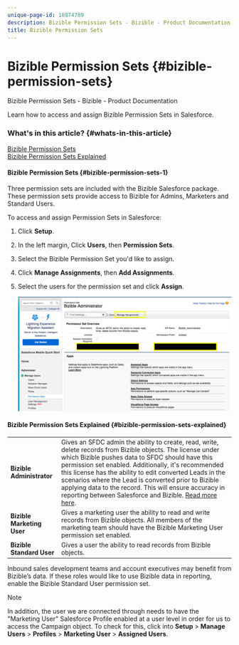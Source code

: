 ```yaml
---
unique-page-id: 18874789
description: Bizible Permission Sets - Bizible - Product Documentation
title: Bizible Permission Sets
---
```


# Bizible Permission Sets {#bizible-permission-sets}

Bizible Permission Sets - Bizible - Product Documentation

Learn how to access and assign Bizible Permission Sets in Salesforce.

### What's in this article? {#whats-in-this-article}

[Bizible Permission Sets](#bizible-permission-sets)  
[Bizible Permission Sets Explained](#bizible-permission-sets-explained)

#### Bizible Permission Sets {#bizible-permission-sets-1}

Three permission sets are included with the Bizible Salesforce package. These permission sets provide access to Bizible for Admins, Marketers and Standard Users.

To access and assign Permission Sets in Salesforce:

1. Click **Setup**.
1. In the left margin, Click **Users**, then **Permission Sets**.
1. Select the Bizible Permission Set you'd like to assign.
1. Click **Manage Assignments**, then **Add Assignments**.
1. Select the users for the permission set and click **Assign**.

   ![](assets/1-5.png)

#### Bizible Permission Sets Explained {#bizible-permission-sets-explained}

<table> 
 <tbody> 
  <tr> 
   <td><span><strong>Bizible Administrator</strong></span></td> 
   <td><span>Gives an SFDC admin the ability to create, read, write, delete records from Bizible objects. The license under which Bizible pushes data to SFDC should have this permission set enabled. Additionally, it's recommended this license has the ability to edit converted Leads in the scenarios where the Lead is converted prior to Bizible applying data to the record. This will ensure accuracy in reporting between Salesforce and Bizible. <a href="http://releasenotes.docs.salesforce.com/en-us/spring17/release-notes/rn_sales_leads_view_converted.htm" rel="nofollow">Read more here</a>.</span></td> 
  </tr> 
  <tr> 
   <td><span><strong>Bizible Marketing User</strong></span></td> 
   <td><span>Gives a marketing user the ability to read and write records from Bizible objects. All members of the marketing team should have the Bizible Marketing User permission set enabled. <br></span></td> 
  </tr> 
  <tr> 
   <td><span><strong>Bizible Standard User</strong></span></td> 
   <td><span>Gives a user the ability to read records from Bizible objects.</span></td> 
  </tr> 
 </tbody> 
</table>

Inbound sales development teams and account executives may benefit from Bizible’s data. If these roles would like to use Bizible data in reporting, enable the Bizible Standard User permission set.

>[!NOTE]
>
>In addition, the user we are connected through needs to have the "Marketing User" Salesforce Profile enabled at a user level in order for us to access the Campaign object. To check for this, click into **Setup** > **Manage Users** > **Profiles** > **Marketing User** > **Assigned Users**.

